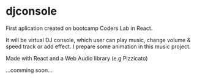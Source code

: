 # djconsole
First aplication created on bootcamp Coders Lab in React.

It will be virtual DJ console, which user can play music, change volume & speed track or add effect. I prepare some animation in this music project.

Made with React and a Web Audio library (e.g Pizzicato)


...comming soon...
